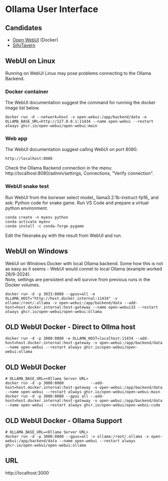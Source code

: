 # Ollama User Interface
## Candidates
* [Open WebUI](https://docs.openwebui.com/) (Docker)
* [SillyTavern](https://sillytavernai.com/)
## WebUI on Linux
Running on WebUI Linux may pose problems connecting to the Ollama Backend. 
### Docker container
The WebUI documentation suggest the command for running the docker image list below. 
```
docker run -d --network=host -v open-webui:/app/backend/data -e OLLAMA_BASE_URL=http://127.0.0.1:11434 --name open-webui --restart always ghcr.io/open-webui/open-webui:main
```
### Web app
The WebUI documentation suggest calling WebUI on port 8080.
```
http://localhost:8080
```
Check the Ollama Backend connection in the menu: http://localhost:8080/admin/settings, Connections, "Verify connection".
### WebUI snake test
Run WebUI from the borwser select model_ llama3.2:1b-instruct-fp16_ and ask: Python code for snake game.
Run VS Code and prepare a virtual python environment.
```
conda create -n myenv python
conda activate myenv
conda install -c conda-forge pygame
```
Edit the filesnake.py with the result from WebUI and run.
## WebUI on Windows
WebUI on Windows Docker with local Ollama backend. Some how this is not as easy as it seems - WebUI would connet to local Ollama (example worked 28/9-2024).  
Note, settings are persistent and will survive from previous runs in the Docker volumes.
```
docker run -d -p 3033:8080 --gpus=all -e OLLAMA_HOST="http://host.docker.internal:11434" -v ollama:/root/.ollama -v open-webui:/app/backend/data --add-host=host.docker.internal:host-gateway --name open-webui33 --restart always ghcr.io/open-webui/open-webui:ollama
```
## OLD WebUI Docker - Direct to Ollma host
```
docker run -d -p 3000:8080 -e OLLAMA_HOST=localhost:11434 --add-host=host.docker.internal:host-gateway -v open-webui:/app/backend/data --name open-webui --restart always ghcr.io/open-webui/open-webui:ollama
```
## OLD WebUI Docker
```
# OLLAMA_BASE_URL=<Ollama Server URL>
docker run -d -p 3000:8080            --add-host=host.docker.internal:host-gateway -v open-webui:/app/backend/data --name open-webui --restart always ghcr.io/open-webui/open-webui:main
docker run -d -p 3000:8080 --gpus all --add-host=host.docker.internal:host-gateway -v open-webui:/app/backend/data --name open-webui --restart always ghcr.io/open-webui/open-webui:cuda
```
## OLD WebUI Docker - Ollama Support
```
# OLLAMA_BASE_URL=<Ollama Server URL>
docker run -d -p 3000:8080 --gpus=all -v ollama:/root/.ollama -v open-webui:/app/backend/data --name open-webui --restart always ghcr.io/open-webui/open-webui:ollama
```
## URL
http://localhost:3000
